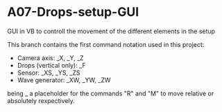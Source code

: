 # A07-Drops-setup-GUI
GUI in VB to controll the movement of the different elements in the setup

This branch contains the first command notation used in this project:
* Camera axis: _X, _Y, _Z
* Drops (vertical only): _F
* Sensor: _XS, _YS, _ZS
* Wave generator: _XW, _YW, _ZW

being _ a placeholder for the commands "R" and "M" to move relative or absolutely rexpectively.
